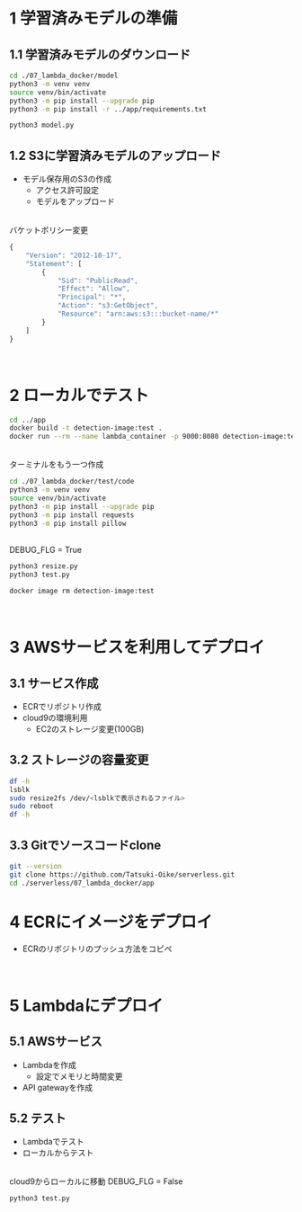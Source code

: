 # 1 学習済みモデルの準備

## 1.1 学習済みモデルのダウンロード

```sh
cd ./07_lambda_docker/model
python3 -m venv venv
source venv/bin/activate
python3 -m pip install --upgrade pip
python3 -m pip install -r ../app/requirements.txt
```

```sh
python3 model.py
```

## 1.2 S3に学習済みモデルのアップロード

* モデル保存用のS3の作成
  * アクセス許可設定
  * モデルをアップロード

<br>
バケットポリシー変更

```js
{
    "Version": "2012-10-17",
    "Statement": [
        {
            "Sid": "PublicRead",
            "Effect": "Allow",
            "Principal": "*",
            "Action": "s3:GetObject",
            "Resource": "arn:aws:s3:::bucket-name/*"
        }
    ]
}
```

<br>

# 2 ローカルでテスト

```sh
cd ../app
docker build -t detection-image:test .
docker run --rm --name lambda_container -p 9000:8080 detection-image:test
```

<br>
ターミナルをもう一つ作成

```sh
cd ./07_lambda_docker/test/code
python3 -m venv venv
source venv/bin/activate
python3 -m pip install --upgrade pip
python3 -m pip install requests
python3 -m pip install pillow
```

<br>
DEBUG_FLG = True

```sh
python3 resize.py
python3 test.py
```

```sh
docker image rm detection-image:test
```

<br>

# 3 AWSサービスを利用してデプロイ

## 3.1 サービス作成

* ECRでリポジトリ作成
* cloud9の環境利用
  * EC2のストレージ変更(100GB)

## 3.2 ストレージの容量変更

```sh
df -h
lsblk
sudo resize2fs /dev/<lsblkで表示されるファイル>
sudo reboot
df -h
```

## 3.3 Gitでソースコードclone

```sh
git --version
git clone https://github.com/Tatsuki-Oike/serverless.git
cd ./serverless/07_lambda_docker/app
```

# 4 ECRにイメージをデプロイ

* ECRのリボジトリのプッシュ方法をコピペ

<br>

# 5 Lambdaにデプロイ

## 5.1 AWSサービス

* Lambdaを作成
  * 設定でメモリと時間変更
* API gatewayを作成

## 5.2 テスト

* Lambdaでテスト
* ローカルからテスト

<br>
cloud9からローカルに移動
DEBUG_FLG = False

```sh
python3 test.py
```